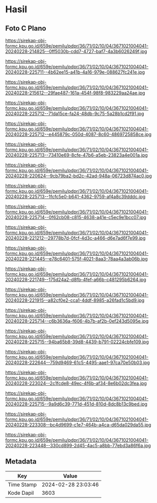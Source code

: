 # Hasil

## Foto C Plano

https://sirekap-obj-formc.kpu.go.id/659e/pemilu/pdpr/36/71/02/10/04/3671021004041-20240228-214825--0ff5030b-cdd7-4727-baf7-4a3b6026249f.jpg

https://sirekap-obj-formc.kpu.go.id/659e/pemilu/pdpr/36/71/02/10/04/3671021004041-20240228-225711--4b62ee15-a41b-4a16-979e-088627fc241e.jpg

https://sirekap-obj-formc.kpu.go.id/659e/pemilu/pdpr/36/71/02/10/04/3671021004041-20240228-215612--29fae487-161a-454f-98f8-983229aa24ae.jpg

https://sirekap-obj-formc.kpu.go.id/659e/pemilu/pdpr/36/71/02/10/04/3671021004041-20240228-225712--71da15ce-fa24-48db-9c75-5a28b1cd2f91.jpg

https://sirekap-obj-formc.kpu.go.id/659e/pemilu/pdpr/36/71/02/10/04/3671021004041-20240228-225712--e445879c-050d-4087-8c60-4869725858ce.jpg

https://sirekap-obj-formc.kpu.go.id/659e/pemilu/pdpr/36/71/02/10/04/3671021004041-20240228-225713--73410e69-8cfe-47b6-a5eb-23823a4e001a.jpg

https://sirekap-obj-formc.kpu.go.id/659e/pemilu/pdpr/36/71/02/10/04/3671021004041-20240228-220624--9cb79ba2-bd2c-42ad-948a-06723d874ac0.jpg

https://sirekap-obj-formc.kpu.go.id/659e/pemilu/pdpr/36/71/02/10/04/3671021004041-20240228-225713--1fcfc5e0-b641-4362-9759-af4a8c39dddc.jpg

https://sirekap-obj-formc.kpu.go.id/659e/pemilu/pdpr/36/71/02/10/04/3671021004041-20240228-225714--0f62cb08-c815-4638-a41e-c5ec9e1bcc07.jpg

https://sirekap-obj-formc.kpu.go.id/659e/pemilu/pdpr/36/71/02/10/04/3671021004041-20240228-221212--29778b7d-0fcf-4d3c-a466-d6e7ad6f7e99.jpg

https://sirekap-obj-formc.kpu.go.id/659e/pemilu/pdpr/36/71/02/10/04/3671021004041-20240228-221445--e78c6401-575f-4021-8aa3-78aa4a3ab06b.jpg

https://sirekap-obj-formc.kpu.go.id/659e/pemilu/pdpr/36/71/02/10/04/3671021004041-20240228-221749--175d24a2-d8fb-4fef-a66b-c481295b6264.jpg

https://sirekap-obj-formc.kpu.go.id/659e/pemilu/pdpr/36/71/02/10/04/3671021004041-20240228-221915--a82cf0e2-cca1-4ddf-8985-a26fad1c5bd9.jpg

https://sirekap-obj-formc.kpu.go.id/659e/pemilu/pdpr/36/71/02/10/04/3671021004041-20240228-225714--c6b3636a-f606-4b7b-af2b-0ef243d5095e.jpg

https://sirekap-obj-formc.kpu.go.id/659e/pemilu/pdpr/36/71/02/10/04/3671021004041-20240228-225715--94ba65b8-39d8-4439-b791-02224cbfe109.jpg

https://sirekap-obj-formc.kpu.go.id/659e/pemilu/pdpr/36/71/02/10/04/3671021004041-20240228-222644--759d9469-61c5-4495-aae1-97ca70e50b03.jpg

https://sirekap-obj-formc.kpu.go.id/659e/pemilu/pdpr/36/71/02/10/04/3671021004041-20240228-223024--2c1fcde8-49ec-4f6b-af34-8e6b02dc3fea.jpg

https://sirekap-obj-formc.kpu.go.id/659e/pemilu/pdpr/36/71/02/10/04/3671021004041-20240228-225715--9a9d6c39-771d-451d-810d-8dc8b13c9bed.jpg

https://sirekap-obj-formc.kpu.go.id/659e/pemilu/pdpr/36/71/02/10/04/3671021004041-20240228-223308--bc4d9699-c1e7-464b-a4ca-d65da029da55.jpg

https://sirekap-obj-formc.kpu.go.id/659e/pemilu/pdpr/36/71/02/10/04/3671021004041-20240228-223448--330cd899-2d45-4ac5-a8bb-77ebd3a86f6a.jpg


## Metadata

| Key        | Value               |
| ---------- | ------------------- |
| Time Stamp | 2024-02-28 23:03:46 |
| Kode Dapil | 3603                |



